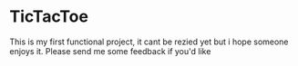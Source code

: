 # TicTacToe
This is my first functional project, it cant be rezied yet but i hope someone enjoys it.
Please send me some feedback if you'd like
